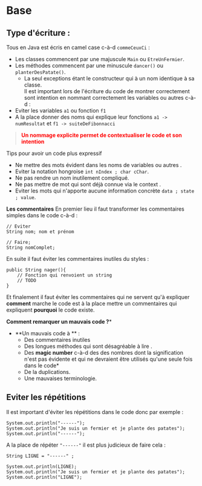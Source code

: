 # Base
## Type d'écriture :
Tous en Java est écris en camel case c-à-d `commeCeuxCi` :
- Les classes commencent par une majuscule `Main` ou `EtreUnFermier`.
- Les méthodes commencent par une minuscule `dancer()` ou `planterDesPatate()`.
	- La seul exceptions étant le constructeur qui à un nom identique à sa classe.	  
Il est important lors de l'écriture du code de montrer correctement sont intention en nommant correctement les variables ou autres c-à-d :
- Eviter les variables `a1` ou fonction `f1` 
- A la place donner des noms qui explique leur fonctions `a1 -> numResultat` et `f1 -> suiteDeFibonnacci`
  
> <span style="color: red; font-weight: bold;">Un nommage explicite permet de contextualiser le code et son intention</span>

Tips pour avoir un code plus expressif 

- Ne mettre des mots évident dans les noms de variables ou autres .
- Eviter la notation hongroise `int nIndex ; char cChar`.
- Ne pas rendre un nom inutilement compliqué.
- Ne pas mettre de mot qui sont déjà connue via le context .
- Eviter les mots qui n'apporte aucune information concrète `data ; state ; value`.

**Les commentaires**
En premier lieu il faut transformer les commentaires simples dans le code c-à-d :

```
// Eviter
String nom; nom et prénom

// Faire;
String nomComplet;
```

En suite il faut éviter les commentaires inutiles du styles :

```
public String nager(){
	// Fonction qui renvoient un string 
	// TODO
}
```

Et finalement il faut éviter les commentaires qui ne servent qu'à expliquer **comment** marche le code est à la place mettre un commentaires qui expliquent **pourquoi** le code existe.

**Comment remarquer un mauvais code ?***
- **Un mauvais code à ** :
	- Des commentaires inutiles
	- Des longues méthodes qui sont désagréable à lire .
	- Des **magic number** c-à-d des des nombres dont la signification n'est pas évidente et qui ne devraient être utilisés qu'une seule fois dans le code*
	- De la duplications.
	- Une mauvaises terminologie.
## Eviter les répétitions
Il est important d'éviter les répétitions dans le code donc par exemple :

```
System.out.println("------");
System.out.println("Je suis un fermier et je plante des patates");
System.out.println("------");
```

A la place de répéter  `"------"` il est plus judicieux de faire cela :

```
String LIGNE = "------" ;

System.out.println(LIGNE);
System.out.println("Je suis un fermier et je plante des patates");
System.out.println("LIGNE");
```
